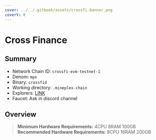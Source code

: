 ```yaml
---
cover: ../../.gitbook/assets/crossfi-banner.png
coverY: 0
---
```


# Cross Finance

## Summary

* Network Chain ID: `crossfi-evm-testnet-1`
* Denom: `mpx`
* Binary: `crossfid`
* Working directory: `.mineplex-chain`
* Explorers: [LINK](https://testnet.itrocket.net/crossfi)
* Faucet: Ask in discord channel

## Overview

> **Minimum Hardware Requirements:** 4CPU 8RAM 100GB \
> **Recommended Hardware Requirements:** 8CPU 16RAM 200GB
